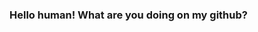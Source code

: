 ### Hello human! What are you doing on my github?

<!--
**Lanceback/lanceback** is a ✨ _special_ ✨ repository because its `README.md` (this file) appears on your GitHub profile.
